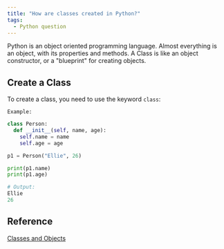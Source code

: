 ```yaml
---
title: "How are classes created in Python?"
tags:
  - Python question
---
```


Python is an object oriented programming language. Almost everything is an object, with its properties and methods. A Class is like an object constructor, or a "blueprint" for creating objects.

## Create a Class

To create a class, you need to use the keyword `class`:

`Example:`

```python
class Person:
  def __init__(self, name, age):
    self.name = name
    self.age = age

p1 = Person("Ellie", 26)

print(p1.name)
print(p1.age) 

# Output:
Ellie
26
```

## Reference

[Classes and Objects](https://www.w3schools.com/python/python_classes.asp)
